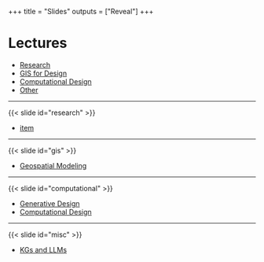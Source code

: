 +++
title = "Slides"
outputs = ["Reveal"]
+++

# Lectures

* [Research](#/research)
* [GIS for Design](#/gis)
* [Computational Design](#/computational)
* [Other](#/misc)

---

{{< slide id="research" >}}

* [<i class="ms ms-txt"></i> item]()


---
{{< slide id="gis" >}}

* [<i class="ms ms-txt"></i> Geospatial Modeling]()

---

{{< slide id="computational" >}}
* [<i class="ms ms-txt"></i> Generative Design]()
* [<i class="ms ms-txt"></i> Computational Design]()

---

{{< slide id="misc" >}}

* [<i class="ms ms-txt"></i> KGs and LLMs](/slides/kgs-llms/)